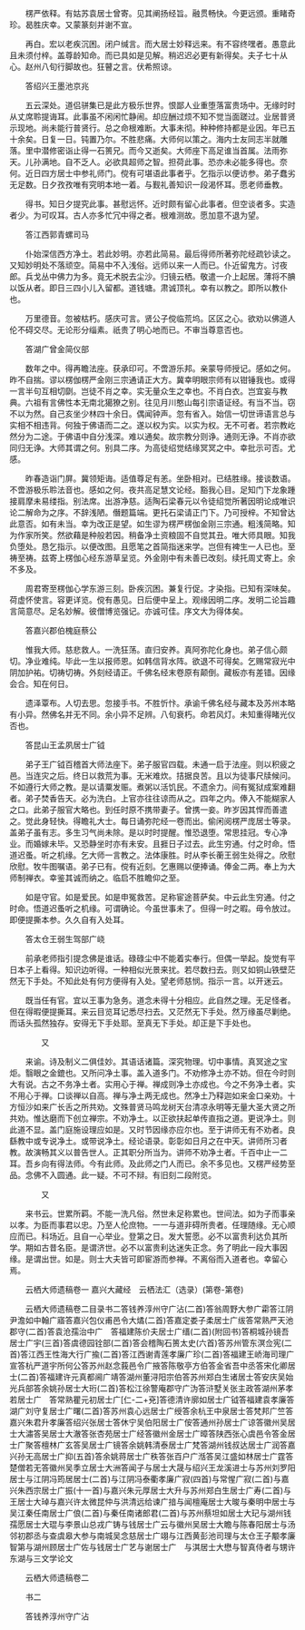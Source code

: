 <!-- { "loadSidebar": true } -->
　　楞严依释。有姑苏袁居士曾寄。见其阐扬经旨。融贯畅快。今更远颁。重睹奇珍。曷胜庆幸。又蒙篆刻并谢不宣。

　　再白。宏以老疾沉困。闭户缄言。而大居士妙释远来。有不容终嘿者。愚意此且未须付梓。盖尊龄知命。而已具如是见解。稍迟迟必更有新得矣。夫子七十从心。赵州八旬行脚故也。狂瞽之言。伏希照谅。

　　答绍兴王墨池京兆

　　五云深处。道侣骈集已是此方极乐世界。恨鄙人业重堕落富贵场中。无缘时时从丈席聆提诲耳。此事虽不闲闲忙静闹。却应酬过烦不知不觉当面蹉过。业居普贤示现地。尚未能行普贤行。总之命根难断。大事未彻。种种修持都是业因。年已五十余矣。日复一日。钝置乃尔。不胜悲痛。大师何以策之。海内士友同志半就雕落。里中潜修密诣止得一石篑兄。而今又逝矣。大师座下高足谁当首属。法雨弥天。儿孙满地。自不乏人。必欲具超师之智。担荷此事。恐亦未必能多得也。奈何。近日四方居士中参礼师门。傥有可堪语此事者乎。乞指示以便访参。弟子蠢劣无足数。日夕孜孜唯有究明本地一着。与觐礼善知识一段渴怀耳。愿老师垂教。

　　得书。知日夕提究此事。甚慰远怀。近时颇有留心此事者。但空谈者多。实造者少。为可叹耳。古人亦多忙冗中得之者。根难测故。愿加意不退为望。

　　答江西郭青螺司马

　　仆始深信西方净土。若此妙明。亦若此简易。最后得师所著弥陀经疏钞读之。又知妙明处不落顽空。简易中不入浅俗。远师以来一人而已。仆近留鬼方。讨夜郎。兵戈丛中佛力为多。竟无术脱去尘沙。归镜云栖。敬遣一介上起居。薄将不腆以饭从者。即日三四小儿入留都。道钱塘。肃诚顶礼。幸有以教之。即所以教仆也。

　　万里德音。忽被枯朽。感庆可言。贤公子傥临荒坞。区区之心。欲劝以佛道人伦不碍交尽。无论形分缁素。祇贵了明心地而已。不审当尊意否也。

　　答湖广曾金简仪部

　　数年之中。得再瞻法座。获承印可。不啻游乐邦。亲蒙导师授记。感如之何。昨不自揣。谬以楞伽楞严金刚三宗通请正大方。冀幸明眼宗师有以钳锤我也。或得一言半句互相切劘。岂徒不肖之幸。实无量众生之幸也。不肖白衣。岂宜妄与教典。六祖有言佛性本无南北獦獠之别。往见月川憨山每引宗语证经。有当不当。窃不以为然。自己亥坐少林四十余日。偶闻钟声。忽有省入。始信一切世谛语言总与实相不相违背。何独于佛语而二之。遂以权为实。以实为权。无不可者。若宗教屹然分为二途。于佛语中自分浅深。难以通矣。故宗教分则诤。通则无诤。不肖亦欲同归无诤。大师其谓之何。别具二序。为高徒绍觉结缘冥冥之中。幸批示可否。尤感。

　　昨春造诣门屏。冀领矩诲。适值尊足有恙。坐卧相对。已结胜缘。接谈数语。不啻游极乐聆法音也。感如之何。夜共高足慧文论经。豁我心目。足知门下龙象踵接肩摩未易缕指。别法席。出游净慈。适陶石梁春元以令徒绍觉所著因明论成唯识论二解命为之序。不辞浅陋。僭题篇端。更托石梁请正门下。乃可授梓。不知曾达此意否。如有未当。幸为改正是望。如生谬为楞严楞伽金刚三宗通。粗浅简略。知为作家所笑。然欲藉是种般若因。稍备净土资粮固不自觉其丑。唯大师具眼。知我负堕处。恳乞指示。以便改图。且愿笔之首简指迷来学。岂但有裨生一人已也。至祷至祷。兹寄上楞伽心经东游草呈览。外金刚中有未善已改刻。续托周丈寄上。余不多及。

　　周君寄至楞伽心学东游三刻。卧疾沉困。兼复行促。才染指。已知有深味矣。荷虚怀使言。容更详览。傥有愚见。日后便中呈上。观缘因明二序。发明二论旨趣言简意尽。足名妙解。彼僧博览强记。亦诚可佳。序文大为得体矣。

　　答嘉兴郡伯槐庭蔡公

　　惟我大师。慈悲救人。一洗狂荡。直归安养。真阿弥陀化身也。弟子信心颇切。净业难纯。毕此一生以报师恩。如韩信背水阵。欲退不可得矣。乞赐常寂光中阴加护祐。切祷切祷。外刻经请正。千佛名经末卷原有颠倒。藏板亦有差错。因缘会合。知在何日。

　　遗泽覃布。人切去思。忽接手书。不胜忻忭。承谕千佛名经与藏本及苏州本略有小异。然佛名并无不同。余小异不足辨。八旬衰朽。命若风灯。未知重得睹光仪否也。

　　答昆山王孟夙居士广钺

　　弟子王广钺百稽首大师法座下。弟子服官四载。未通一启于法座。则以积疲之邑。当连灾之后。终日以救荒为事。无米难炊。拮据良苦。且以为徒事尺牍候问。不如遵行大师之教。是以请粟发赈。煮粥以活饥民。不遗余力。间有冤狱成案难翻者。弟子焚香告天。必为洗白。上官亦往往谅而从之。四年之内。俸入不能糊家人之口。此弟子服官大略也。到任时原不携带妻子。曾携一妾。昨岁因其悍而善遣之。觉此身轻快。得瞻礼大士。每日诵弥陀经一卷而出。偷闲阅楞严庞居士等录。盖弟子虽有志。多生习气尚未除。是以时时提醒。惟恐退堕。常思挂冠。专心净业。而婚嫁未毕。又恐静坐时亦有未安。且捱日子过去。此生穷通。付之时命。悟道迟蚤。听之机缘。乞大师一言教之。法体康胜。时从李长蘅王弱生处得之。欣慰欣慰。牧牛图嘱语。弟子已有。傥有近刻。乞惠赐以便捧诵。俸金二两。奉上为大师制禅衣。幸鉴其诚而纳之。临启不胜瞻仰之至。

　　如是守官。如是爱民。如是申冤救苦。足称宦途菩萨矣。中云此生穷通。付之时命。悟道迟蚤听之机缘。可谓确论。今虽世事未了。但得一时之暇。毋令放过。即便提撕本参。久久自有入处耳。

　　答太仓王弱生驾部广峣

　　前承老师指引提念佛是谁话。碌碌尘中不能着实奉行。但偶一举起。旋觉有平日本子上看得。知识边听得。一种相似光景来扰。若尽数扫去。则又如铜山铁壁茫然无下手处。不知此处有何方便得有入处。望老师慈悯。指示一言。以开迷云。

　　既当任有官。宜以王事为急务。道念未得十分相应。此自然之理。无足怪者。但在得暇便提撕耳。来云目览耳记悉尽扫去。又茫然无下手处。然万缘虽尽剿绝。而话头孤然独存。安得无下手处耶。至真无下手处。却正是下手处也。

　　　　又

　　来谕。诗及制义二俱佳妙。其语话诸篇。深究物理。切中事情。真冥途之宝炬。翳眼之金鎞也。又所问净土事。盖入道多门。不劝修净土亦不妨。但在今时则大有说。古之不务净土者。实用心于禅。禅成则净土亦成也。今之不务净土者。实不用心于禅。口谈禅以自高。禅与净土两无成也。然净土乃释迦如来金口亲劝。十方恒沙如来广长舌之所共劝。文殊普贤马鸣龙树天台清凉永明等无量大圣大贤之所共劝。惟达磨而下创立禅宗。不劝净土。以正欲扶起单传直指之道。更说净土。则此道不显。盖门庭施设理应如是。又时节因缘亦应尔也。至于讲师无有不劝者。良繇教中或专说净土。或带说净土。经论语录。彰彰如日月之在中天。讲师所习者教。故演畅其义以普告世人。正其职分所当为。讲师不劝净土者。千百中止一二耳。吾乡向有得法师。今有此师。及此师之门人而已。余不多见也。又楞严经势至品。念佛不入圆通。此一疑。不可不辩。有旧刻二段附览。

　　　　又

　　来书云。世累所羁。不能一洗凡俗。然世未足称累也。世间法。如为子而事亲以孝。为臣而事君以忠。乃至人伦庶物。一一与道非碍所贵者。任理随缘。无心顺应而已。科场近。且自一心举业。登第之日。发大誓愿。必不以富贵利达负其所学。期如古昔名臣。是谓济世。必不以富贵利达迷失正念。务了明此一段大事因缘。是谓出世。如是。则士大夫皆可即宦游而参禅。不离俗而入道者也。幸留心焉。

　　云栖大师遗稿卷一
嘉兴大藏经　云栖法汇（选录）(第卷-第卷)


　　云栖大师遗稿卷二目录书二答钱养淳州守广沾(二首)答翁周野大参广霦答江阴尹澹如中翰广寤答嘉兴包仪甫邑令大燏(二首)答嘉定娄子柔居士广绂答常熟严天池郡守(二首)答袁沧孺治中广　答福建陈价夫居士广缙(二首)(附回书)答桐城孙镜吾居士广宇(三首)答虞德园铨部(二首)答会稽陶石篑太史(六首)答苏州管东溟佥宪(二首)答江西王性海大行广揄(二首)答江西谢青莲孝廉广珍(二首)答福建王峤海司理广宣答杭严道宇所何公答苏州赵念莪邑令广掖答陈敬亭方伯答金省吾中丞答宋化卿居士(二首)答福建许元真都阃广靖答湖州董浔阳宗伯答苏州郑白生诸居士答安庆吴始光兵部答余姚孙居士大珩(二首)答松江徐警庵郡守广沩答浒墅关张主政答湖州茅孝若居士广　答常熟瞿元初居士广[仁-二+兗]答德清许廓如居士广钺答福建袁孝廉答湖广刘守复居士广曙(二首)答苏州袁心远居士广绶答余杭王中泉居士答梵邦广竺答嘉兴朱君升孝廉答绍兴张居士答休宁吴伯阳居士广侒答通州孙居士广谅答徽州吴居士大潚答吴居士大澈答张杏苑居士广经答徽州金居士广暲答陕西张心虞邑令答金居士广聚答檀林广玄答吴居士广镜答余姚韩清泰居士广梵答湖州钱叔达居士广润答嘉兴孙无高居士广抑(五首)答余姚蒋居士广秩答张百户广湉答吴江盛如林居士广霆答楚僧若无答徽州吴季立居士大洲答闻子与居士大晟与绍兴王龙溪进士与苏州刘罗阳居士与江阴冯筠居居士(二首)与江阴冯泰衢孝廉广寂(四首)与常惺广寂(二首)与嘉兴朱西宗居士广振(十一首)与嘉兴朱元厚居士大升与苏州郑白生居士广寿(二首)与王居士大琸与嘉兴许太微昆仲与洪清远给谏广揞与闻檀庵居士大晙与秦明中居士与吴江秦任南居士广俍(二首)与秦任南诸郎君(二首)与苏州蔡坦如居士大玘与湖州钱孺愿居士大琨与李景山总戎广铸与钱居士广云与徽州吴居士大瞻与陈春阳居士与汤邻初郡丞与查虞皋大参与南城吴念慈居士广翊与江西黄彭池司理与太仓王子颙孝廉智第与湖州顾居士广佐与钱居士广艺与谢居士广　与淇居士大懋与智真侍者与甥许东湖与三文学论文

　　云栖大师遗稿卷二

　　书二

　　答钱养淳州守广沾


